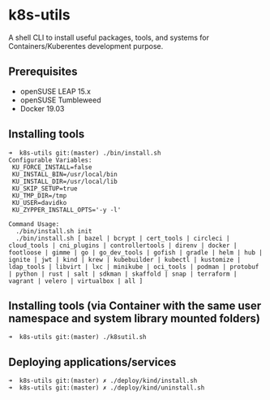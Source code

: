 # k8s-utils

A shell CLI to install useful packages, tools, and systems for Containers/Kuberentes development purpose.

## Prerequisites

- openSUSE LEAP 15.x
- openSUSE Tumbleweed
- Docker 19.03

## Installing tools
```
➜  k8s-utils git:(master) ./bin/install.sh                                                       
Configurable Variables:
 KU_FORCE_INSTALL=false
 KU_INSTALL_BIN=/usr/local/bin
 KU_INSTALL_DIR=/usr/local/lib
 KU_SKIP_SETUP=true
 KU_TMP_DIR=/tmp
 KU_USER=davidko
 KU_ZYPPER_INSTALL_OPTS='-y -l'

Command Usage:
  ./bin/install.sh init
  ./bin/install.sh [ bazel | bcrypt | cert_tools | circleci | cloud_tools | cni_plugins | controllertools | direnv | docker | footloose | gimme | go | go_dev_tools | gofish | gradle | helm | hub | ignite | jwt | kind | krew | kubebuilder | kubectl | kustomize | ldap_tools | libvirt | lxc | minikube | oci_tools | podman | protobuf | python | rust | salt | sdkman | skaffold | snap | terraform | vagrant | velero | virtualbox | all ]

```

## Installing tools (via Container with the same user namespace and system library mounted folders)
```
➜  k8s-utils git:(master) ./k8sutil.sh
```

## Deploying applications/services
```
➜  k8s-utils git:(master) ✗ ./deploy/kind/install.sh 
➜  k8s-utils git:(master) ✗ ./deploy/kind/uninstall.sh 
```
